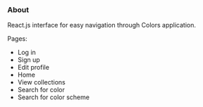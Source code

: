 ### About
React.js interface for easy navigation through Colors application. 

Pages:
- Log in
- Sign up
- Edit profile
- Home
- View collections
- Search for color
- Search for color scheme

